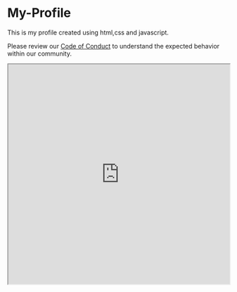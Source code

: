 # My-Profile
This is my profile created using html,css and javascript.

Please review our [Code of Conduct](CODE_OF_CONDUCT.md) to understand the expected behavior within our community.

<iframe src="http://127.0.0.1:5500/new.html" width="100%" height="500px"></iframe>
